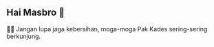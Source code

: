 ## Hai Masbro 👋

🙋‍♀️ Jangan lupa jaga kebersihan, moga-moga Pak Kades sering-sering berkunjung.
<!--
